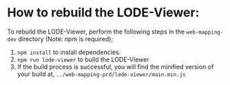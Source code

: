 # How to rebuild the LODE-Viewer:

To rebuild the LODE-Viewer, perform the following steps in the `web-mapping-dev` directory (Note: npm is required);
1. `npm install` to install dependencies.
2. `npm run lode-viewer` to build the LODE-Viewer
3. If the build process is successful, you will find the minified version of your build at, `../web-mapping-prd/lode-viewer/main.min.js`
